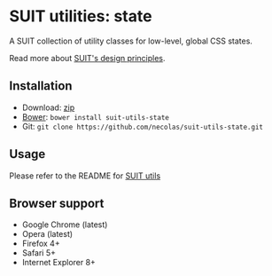 # SUIT utilities: state

A SUIT collection of utility classes for low-level, global CSS states.

Read more about [SUIT's design principles](https://github.com/necolas/suit/).

## Installation

* Download: [zip](https://github.com/necolas/suit-utils-state/zipball/master)
* [Bower](https://github.com/twitter/bower/): `bower install suit-utils-state`
* Git: `git clone https://github.com/necolas/suit-utils-state.git`

## Usage

Please refer to the README for [SUIT utils](https://github.com/necolas/suit-utils/)

## Browser support

* Google Chrome (latest)
* Opera (latest)
* Firefox 4+
* Safari 5+
* Internet Explorer 8+
